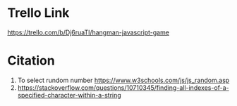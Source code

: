 # Trello Link
https://trello.com/b/Dj6ruaTl/hangman-javascript-game

# Citation
1) To select rundom number https://www.w3schools.com/js/js_random.asp
2) https://stackoverflow.com/questions/10710345/finding-all-indexes-of-a-specified-character-within-a-string
